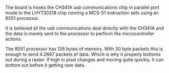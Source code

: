 The board is hooks the CH341A usb communications chip in parallel port mode to the LHY730318 chip running a MCS-51 instruction sets using an 8051 processor.

It is believed all the usb communications deal directly with the CH341A and the data is merely sent to the processor to perform the microcontroller actions.

The 8051 processor has 128 bytes of memory. With 30 byte packets this is enough to send 4.2667 packets of data. Which is why it properly bottoms out during a raster. If high in pixel changes and moving quite quickly. It can bottom out before it getting new data.